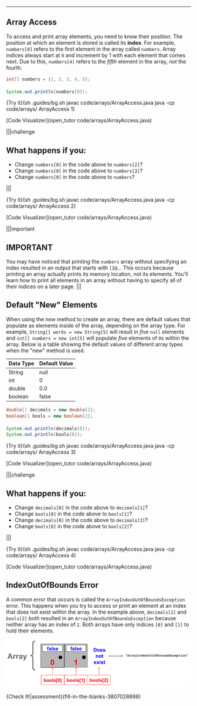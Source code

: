 ---

## Array Access
To access and print array elements, you need to know their position. The position at which an element is stored is called its **index**. For example, `numbers[0]` refers to the first element in the array called `numbers`. Array indices always start at `0` and increment by 1 with each element that comes next. Due to this, `numbers[4]` refers to the *fifth* element in the array, *not* the fourth.

```java
int[] numbers = {1, 2, 3, 4, 5};

System.out.println(numbers[0]);
```

{Try it}(sh .guides/bg.sh javac code/arrays/ArrayAccess.java java -cp code/arrays/ ArrayAccess 1)

[Code Visualizer](open_tutor code/arrays/ArrayAccess.java)

|||challenge
## What happens if you:
* Change `numbers[0]` in the code above to `numbers[2]`?
* Change `numbers[0]` in the code above to `numbers[3]`?
* Change `numbers[0]` in the code above to `numbers`?

|||

{Try it}(sh .guides/bg.sh javac code/arrays/ArrayAccess.java java -cp code/arrays/ ArrayAccess 2)

[Code Visualizer](open_tutor code/arrays/ArrayAccess.java)

|||important
## IMPORTANT
You may have noticed that printing the `numbers` array without specifying an index resulted in an output that starts with `[I@`... This occurs because printing an array actually prints its memory location, not its elements. You'll learn how to print all elements in an array without having to specify all of their indices on a later page.
|||

## Default "New" Elements
When using the *new* method to create an array, there are default values that populate as elements inside of the array, depending on the array type. For example, `String[] words = new String[5]` will result in *five* `null` elements and `int[] numbers = new int[5]` will populate *five* elements of `0`s within the array. Below is a table showing the default values of different array types when the "new" method is used.

| Data Type      | Default Value |
| -------------- | ------------- |
| String         | null          |
| int            | 0             |
| double         | 0.0           |
| boolean        | false         |

```java
double[] decimals = new double[2];
boolean[] bools = new boolean[2];

System.out.println(decimals[0]);
System.out.println(bools[0]);
```

{Try it}(sh .guides/bg.sh javac code/arrays/ArrayAccess.java java -cp code/arrays/ ArrayAccess 3)

[Code Visualizer](open_tutor code/arrays/ArrayAccess.java)

|||challenge
## What happens if you:
* Change `decimals[0]` in the code above to `decimals[1]`?
* Change `bools[0]` in the code above to `bools[1]`?
* Change `decimals[0]` in the code above to `decimals[2]`?
* Change `bools[0]` in the code above to `bools[2]`?

|||

{Try it}(sh .guides/bg.sh javac code/arrays/ArrayAccess.java java -cp code/arrays/ ArrayAccess 4)

[Code Visualizer](open_tutor code/arrays/ArrayAccess.java)

## IndexOutOfBounds Error
A common error that occurs is called the `ArrayIndexOutOfBoundsException` error. This happens when you try to access or print an element at an index that does not exist within the array. In the example above, `decimals[2]` and `bools[2]` both resulted in an `ArrayIndexOutOfBoundsException` because neither array has an index of `2`. Both arrays have only indices `[0]` and `[1]` to hold their elements.

![.guides/img/ArrayException](.guides/img/ArrayException.png)

{Check It!|assessment}(fill-in-the-blanks-3807028898)
